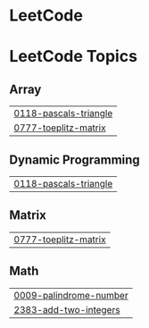 # LeetCode
<!---LeetCode Topics Start-->
# LeetCode Topics
## Array
|  |
| ------- |
| [0118-pascals-triangle](https://github.com/Rekhapatil4444/LeetCode/tree/master/0118-pascals-triangle) |
| [0777-toeplitz-matrix](https://github.com/Rekhapatil4444/LeetCode/tree/master/0777-toeplitz-matrix) |
## Dynamic Programming
|  |
| ------- |
| [0118-pascals-triangle](https://github.com/Rekhapatil4444/LeetCode/tree/master/0118-pascals-triangle) |
## Matrix
|  |
| ------- |
| [0777-toeplitz-matrix](https://github.com/Rekhapatil4444/LeetCode/tree/master/0777-toeplitz-matrix) |
## Math
|  |
| ------- |
| [0009-palindrome-number](https://github.com/Rekhapatil4444/LeetCode/tree/master/0009-palindrome-number) |
| [2383-add-two-integers](https://github.com/Rekhapatil4444/LeetCode/tree/master/2383-add-two-integers) |
<!---LeetCode Topics End-->
